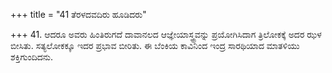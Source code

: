 +++
title = "41 ತೆರಳದವದಿರು ಹೂಡಿದರು"

+++
41. ಆದರೂ ಅವರು ಹಿಂತಿರುಗದೆ ದಾವಾನಲದ ಆಜ್ಞೇಯಾಸ್ತ್ರ್ರವನ್ನು ಪ್ರಯೋಗಿಸಿದಾಗ ತ್ರಿಲೋಕಕ್ಕೆ ಅದರ ಝಳ ಬೀಸಿತು. ಸತ್ಯಲೋಕಕ್ಕೂ ಇದರ ಪ್ರಭಾವ ಬೀರಿತು. ಈ ಬೆಂಕಿಯ ಕಾವಿನಿಂದ ಇಂದ್ರ ಸಾರಥಿಯಾದ ಮಾತಳಿಯು ಶಕ್ತಿಗುಂದಿದನು.